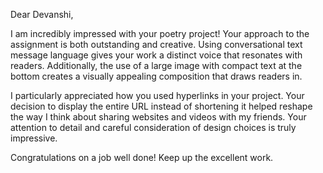 Dear Devanshi,

I am incredibly impressed with your poetry project! Your approach to the assignment is both outstanding and creative. Using conversational text message language gives your work a distinct voice that resonates with readers. Additionally, the use of a large image with compact text at the bottom creates a visually appealing composition that draws readers in.

I particularly appreciated how you used hyperlinks in your project. Your decision to display the entire URL instead of shortening it helped reshape the way I think about sharing websites and videos with my friends. Your attention to detail and careful consideration of design choices is truly impressive.

Congratulations on a job well done! Keep up the excellent work.

